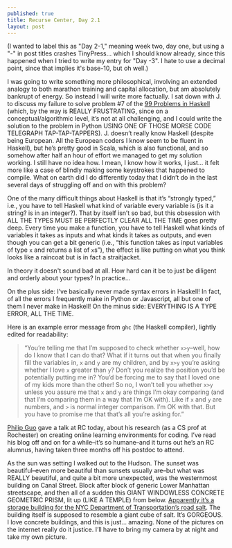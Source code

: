 ```yaml
---
published: true
title: Recurse Center, Day 2.1
layout: post
---
```

(I wanted to label this as "Day 2-1," meaning week two, day one, but using a "-" in post titles crashes TinyPress... which I should know already, since this happened when I tried to write my entry for "Day -3". I hate to use a decimal point, since that implies it's base-10, but oh well.)

I was going to write something more philosophical, involving an extended analogy to both marathon training and capital allocation, but am absolutely bankrupt of energy. So instead I will write more factually. I sat down with J. to discuss my failure to solve problem #7 of the [99 Problems in Haskell](https://wiki.haskell.org/99_questions/1_to_10) (which, by the way is REALLY FRUSTRATING, since on a conceptual/algorithmic level, it’s not at all challenging, and I could write the solution to the problem in Python USING ONE OF THOSE MORSE CODE TELEGRAPH TAP-TAP-TAPPERS). J. doesn’t really know Haskell (despite being European. All the European coders I know seem to be fluent in Haskell), but he’s pretty good in Scala, which is also functional, and so somehow after half an hour of effort we managed to get my solution working. I still have no idea how. I mean, I know how it works, I just… it felt more like a case of blindly making some keystrokes that happened to compile. What on earth did I do differently today that I didn’t do in the last several days of struggling off and on with this problem?

One of the many difficult things about Haskell is that it’s “strongly typed,” i.e., you have to tell Haskell what kind of variable every variable is (is it a string? is in an integer?). That by itself isn’t so bad, but this obsession with ALL THE TYPES MUST BE PERFECTLY CLEAR ALL THE TIME goes pretty deep. Every time you make a function, you have to tell Haskell what kinds of variables it takes as inputs and what kinds it takes as outputs, and even though you can get a bit generic (i.e., “this function takes as input variables of type `x` and returns a list of `x`s”), the effect is like putting on what you think looks like a raincoat but is in fact a straitjacket.

In theory it doesn't sound bad at all. How hard can it be to just be diligent and orderly about your types? In practice...

On the plus side: I’ve basically never made syntax errors in Haskell! In fact, of all the errors I frequently make in Python or Javascript, all but one of them I never make in Haskell! On the minus side: EVERYTHING IS A TYPE ERROR, ALL THE TIME.

Here is an example error message from `ghc` (the Haskell compiler), lightly edited for readability:

>“You’re telling me that I’m supposed to check whether `x>y`–well, how do I know that I can do that? What if it turns out that when you finally fill the variables in, `x` and `y` are my children, and by `x>y` you’re asking whether I love `x` greater than `y`? Don’t you realize the position you’d be potentially putting me in? You’d be forcing me to say that I loved one of my kids more than the other! So no, I won’t tell you whether `x>y` unless you assure me that `x` and `y` are things I’m okay comparing (and that I’m comparing them in a way that I’m OK with). Like if `x` and `y` are numbers, and `>` is normal integer comparison. I’m OK with that. But you have to promise me that that’s all you’re asking for.”

[Philip Guo](http://www.pgbovine.net/) gave a talk at RC today, about his research (as a CS prof at Rochester) on creating online learning environments for coding. I’ve read his blog off and on for a while–it’s so humane–and it turns out he’s an RC alumnus, having taken three months off his postdoc to attend.

As the sun was setting I walked out to the Hudson. The sunset was beautiful–even more beautiful than sunsets usually are–but what was REALLY beautiful, and quite a bit more unexpected, was the westernmost building on Canal Street. Block after block of generic Lower Manhattan streetscape, and then all of a sudden this GIANT WINDOWLESS CONCRETE GEOMETRIC PRISM, lit up (LIKE A TEMPLE) from below. [Apparently it’s a storage building for the NYC Department of Transportation’s road salt](http://www.nytimes.com/2015/09/17/nyregion/a-building-that-resembles-what-it-stores-salt-for-new-york-citys-roads.html). The building itself is supposed to resemble a giant cube of salt. It’s GORGEOUS. I love concrete buildings, and this is just… amazing. None of the pictures on the internet really do it justice. I’ll have to bring my camera by at night and take my own picture.